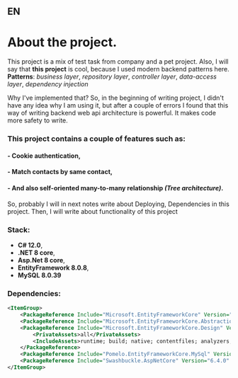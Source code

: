 ﻿## EN
# About the project.
This project is a mix of test task from company and a pet project.
Also, I will say that **this project** is cool, because I used modern backend patterns here. **Patterns**: _business layer_, _repository layer_, _controller layer_, _data-access layer_, _dependency injection_

Why I've implemented that? So, in the beginning of writing project, I didn't have any idea why I am using it, but after a couple of errors I found that this way of writing backend web api architecture is powerful.
It makes code more safety to write.

### This project contains a couple of features such as: 
    
#### -    Cookie authentication, 
#### -    Match contacts by same contact, 
#### -    And also self-oriented many-to-many relationship *(**Tree architecture**)*.


So, probably I will in next notes write about Deploying, Dependencies in this project. Then, I will write about functionality of this project

### Stack:
 - **C# 12.0**, 
 - **.NET 8 core**, 
 - **Asp.Net 8 core**, 
 - **EntityFramework 8.0.8**, 
 - **MySQL 8.0.39**

### Dependencies:
```xml 
<ItemGroup>
    <PackageReference Include="Microsoft.EntityFrameworkCore" Version="8.0.8" />
    <PackageReference Include="Microsoft.EntityFrameworkCore.Abstractions" Version="9.0.0-preview.7.24405.3" />
    <PackageReference Include="Microsoft.EntityFrameworkCore.Design" Version="8.0.8">
        <PrivateAssets>all</PrivateAssets>
        <IncludeAssets>runtime; build; native; contentfiles; analyzers; buildtransitive</IncludeAssets>
    </PackageReference>
    <PackageReference Include="Pomelo.EntityFrameworkCore.MySql" Version="8.0.2" />
    <PackageReference Include="Swashbuckle.AspNetCore" Version="6.4.0" />
</ItemGroup>
```

